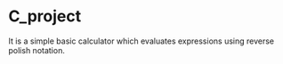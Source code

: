 # C_project
It is a simple basic calculator which evaluates expressions using reverse polish notation.

